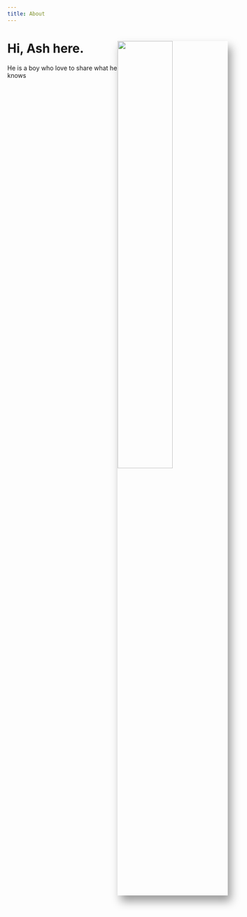 ```yaml
---
title: About
---
```


<h1 class="beginning"> 
   Hi, Ash here.
  <img class="indexImg" src="/background.JPG" style="float:right;width: 50%;box-shadow:rgba(0, 0, 0, 0.4) 7px 13px 20px 0px">
</h1>

He is a boy who love to share what he knows



<GetStarted/>

<style lang="stylus" scoped>
p
  font-size 20px

.indexImg  
  transition: all 0.8s cubic-bezier(0.165, 0.84, 0.44, 1)
  border-radius: 5px
  &:hover
    transform: scale(1.02, 1.02) 
    &:after
      opacity: 1
  &:after
    box-shadow: 0 5px 15px rgba(0, 0, 0, 0.3)
    opacity: 0
    -webkit-transition: all 0.8s cubic-bezier(0.165, 0.84, 0.44, 1)
    transition: all 0.8s cubic-bezier(0.165, 0.84, 0.44, 1)

@media (max-width: $MQMobile)
  .content-wrapper
    background: url(/background.JPG) !important
  .beginning
    margin-top 0 !important
    /* text-align center */
  .indexImg
    float:none !important
    margin-top 10px !important
    width: 100% !important
    
  
</style>
